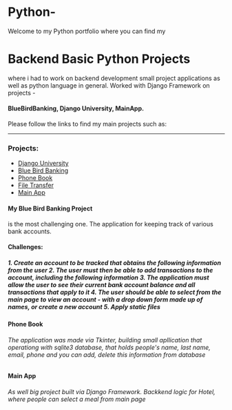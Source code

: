 # Python-
Welcome to my Python portfolio where you can find my
<h1>  Backend Basic Python Projects </h1>
where i had to work on backend development small project applications as well as python language in general. Worked with Django Framework on projects - <h4> BlueBirdBanking, Django University, MainApp.</h4> Please follow the links to find my main projects such as:
<hr>

<h3> Projects: </h3>

<ul> 
    <li><a href="https://github.com/Nikita1-1/Python-/tree/main/pyhton_projects/DjangoUniversity" target="_blank">Django University</a></li>
    <li><a href="<a href="https://github.com/Nikita1-1/Python-/tree/main/pyhton_projects/BlueBirdBanking_project/BlueBirdbanking" target="_blank">Blue Bird Banking</a></li>
    <li><a href="https://github.com/Nikita1-1/Python-/tree/main/phonebook" target="_blank">Phone Book</a></li>
    <li><a href="https://github.com/Nikita1-1/Python-/tree/main/pyhton_projects/File_Transfer" target="_blank">File Transfer</a></li>
    <li> <a href="https://github.com/Nikita1-1/Python-/tree/main/mainapp" target="_blank">Main App</a></li>
</ul>
  
<h4> My Blue Bird Banking Project</h4> is the most challenging one. The application for keeping track of various bank accounts.
  <h4> Challenges: </h4>
  <h5> 1. Create an account to be tracked that obtains the following information from the user
       2. The user must then be able to add transactions to the account, including the following information
       3. The application must allow the user to see their current bank account balance and all transactions that apply to it
       4. The user should be able to select from the main page to view an account - with a drop down form made up of names, or create a new account
       5. Apply static files
     </h5>
     
  <h4> Phone Book </h4> 
  <h6> The application was made via Tkinter, building small apllication that operationg with sqlite3 database, that holds people's name, last name, email, phone and you can add, delete this information from database</h6>
  
  
  <h4> Main App</h4> 
  <h6> As well big project built via Django Framework. Backkend logic for Hotel, where people can select a meal from main page</h6>
  


